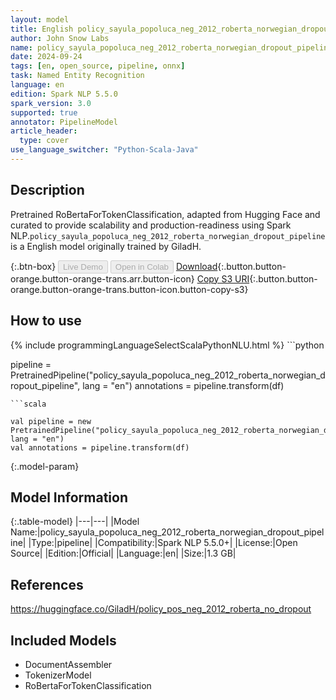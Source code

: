 ```yaml
---
layout: model
title: English policy_sayula_popoluca_neg_2012_roberta_norwegian_dropout_pipeline pipeline RoBertaForTokenClassification from GiladH
author: John Snow Labs
name: policy_sayula_popoluca_neg_2012_roberta_norwegian_dropout_pipeline
date: 2024-09-24
tags: [en, open_source, pipeline, onnx]
task: Named Entity Recognition
language: en
edition: Spark NLP 5.5.0
spark_version: 3.0
supported: true
annotator: PipelineModel
article_header:
  type: cover
use_language_switcher: "Python-Scala-Java"
---
```


## Description

Pretrained RoBertaForTokenClassification, adapted from Hugging Face and curated to provide scalability and production-readiness using Spark NLP.`policy_sayula_popoluca_neg_2012_roberta_norwegian_dropout_pipeline` is a English model originally trained by GiladH.

{:.btn-box}
<button class="button button-orange" disabled>Live Demo</button>
<button class="button button-orange" disabled>Open in Colab</button>
[Download](https://s3.amazonaws.com/auxdata.johnsnowlabs.com/public/models/policy_sayula_popoluca_neg_2012_roberta_norwegian_dropout_pipeline_en_5.5.0_3.0_1727150950330.zip){:.button.button-orange.button-orange-trans.arr.button-icon}
[Copy S3 URI](s3://auxdata.johnsnowlabs.com/public/models/policy_sayula_popoluca_neg_2012_roberta_norwegian_dropout_pipeline_en_5.5.0_3.0_1727150950330.zip){:.button.button-orange.button-orange-trans.button-icon.button-copy-s3}

## How to use



<div class="tabs-box" markdown="1">
{% include programmingLanguageSelectScalaPythonNLU.html %}
```python

pipeline = PretrainedPipeline("policy_sayula_popoluca_neg_2012_roberta_norwegian_dropout_pipeline", lang = "en")
annotations =  pipeline.transform(df)   

```
```scala

val pipeline = new PretrainedPipeline("policy_sayula_popoluca_neg_2012_roberta_norwegian_dropout_pipeline", lang = "en")
val annotations = pipeline.transform(df)

```
</div>

{:.model-param}
## Model Information

{:.table-model}
|---|---|
|Model Name:|policy_sayula_popoluca_neg_2012_roberta_norwegian_dropout_pipeline|
|Type:|pipeline|
|Compatibility:|Spark NLP 5.5.0+|
|License:|Open Source|
|Edition:|Official|
|Language:|en|
|Size:|1.3 GB|

## References

https://huggingface.co/GiladH/policy_pos_neg_2012_roberta_no_dropout

## Included Models

- DocumentAssembler
- TokenizerModel
- RoBertaForTokenClassification